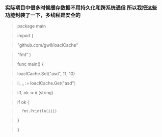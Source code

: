 ### 实际项目中很多时候缓存数据不用持久化和跨系统通信 所以我把这些功能封装了一下，多线程是安全的
>package main

>import (
	
>	"github.com/gwll/loaclCache"

>	"fmt"
>)
>
>func main() {
	
>	loaclCache.Set("asd", 11, 10)

>	ii, _ := loaclCache.Get("asd")

>	ii1, ok := ii.(string)

>	if ok {
	
>		fmt.Println(ii1)

>	}

>
>}
>
>
>
>
